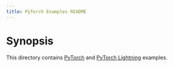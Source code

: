 ```yaml
---
title: PyTorch Examples README
---
```


# Synopsis

This directory contains [PyTorch](https://pytorch.org/) and [PyTorch Lightning](https://lightning.ai/) examples.
